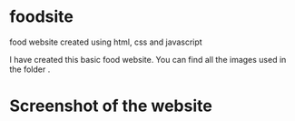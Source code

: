 # foodsite
food website created using html, css and javascript

I have created this basic food website. You can find all the images used in the folder .

# Screenshot of the website

